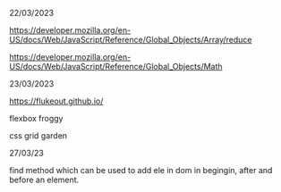 22/03/2023

https://developer.mozilla.org/en-US/docs/Web/JavaScript/Reference/Global_Objects/Array/reduce

https://developer.mozilla.org/en-US/docs/Web/JavaScript/Reference/Global_Objects/Math

23/03/2023

https://flukeout.github.io/

flexbox froggy

css grid garden

27/03/23

find method which can be used to add ele in dom in begingin, after and before an element.
